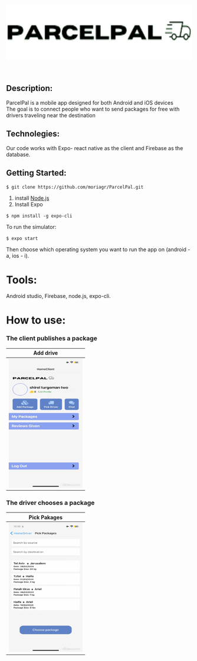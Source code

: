  <p>&nbsp;</p>
<p align="center">
 <img width="800" height="150" src = https://github.com/moriagr/ParcelPal/blob/main/assets/ParcelPal.png
</p>
<p>&nbsp;</p>

## Description:
ParcelPal is a mobile app designed for both Android and iOS devices <br>
The goal is to connect people who want to send packages for free with drivers traveling near the destination <br>

## Technolegies:
Our code works with Expo- react native as the client and Firebase as the database.
## Getting Started:
```
$ git clone https://github.com/moriagr/ParcelPal.git
```
1) install [Node.js](https://nodejs.org/en) <br>
2) Install Expo
```
$ npm install -g expo-cli
```
To run the simulator:
```
$ expo start
```
Then choose which operating system you want to run the app on (android - a, ios - i). <br>

# Tools:

Android studio, Firebase, node.js, expo-cli. <br>

# How to use:

### The client publishes a package
| Add drive|
| -- |
|<img width="200" height="350" src="https://github.com/moriagr/ParcelPal/blob/main/assets/gifmk7843.gif"> <br>|

### The driver chooses a package

| Pick Pakages|
| -- |
|<img width="200" height="350" src="https://github.com/moriagr/ParcelPal/blob/main/assets/gifmk5084.gif"> <br> |
